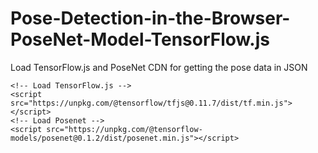 # Pose-Detection-in-the-Browser-PoseNet-Model-TensorFlow.js

Load TensorFlow.js and PoseNet CDN for getting the pose data in JSON

    <!-- Load TensorFlow.js -->
    <script src="https://unpkg.com/@tensorflow/tfjs@0.11.7/dist/tf.min.js"></script>
    <!-- Load Posenet -->
    <script src="https://unpkg.com/@tensorflow-models/posenet@0.1.2/dist/posenet.min.js"></script>
